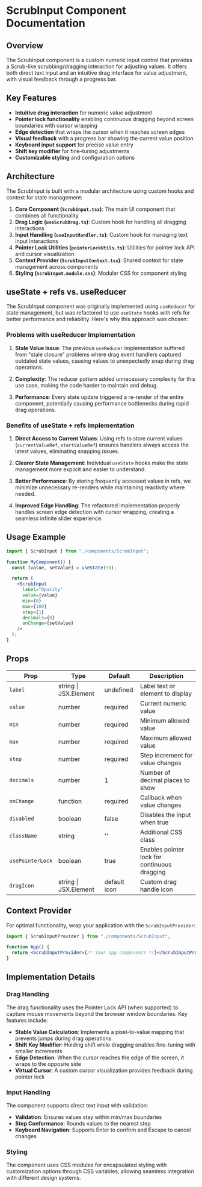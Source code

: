 # ScrubInput Component Documentation

## Overview

The ScrubInput component is a custom numeric input control that provides a Scrub-like scrubbing/dragging interaction for adjusting values. It offers both direct text input and an intuitive drag interface for value adjustment, with visual feedback through a progress bar.

## Key Features

- **Intuitive drag interaction** for numeric value adjustment
- **Pointer lock functionality** enabling continuous dragging beyond screen boundaries with cursor wrapping
- **Edge detection** that wraps the cursor when it reaches screen edges
- **Visual feedback** with a progress bar showing the current value position
- **Keyboard input support** for precise value entry
- **Shift key modifier** for fine-tuning adjustments
- **Customizable styling** and configuration options

## Architecture

The ScrubInput is built with a modular architecture using custom hooks and context for state management:

1. **Core Component (`ScrubInput.tsx`)**: The main UI component that combines all functionality
2. **Drag Logic (`useScrubDrag.ts`)**: Custom hook for handling all dragging interactions
3. **Input Handling (`useInputHandler.ts`)**: Custom hook for managing text input interactions
4. **Pointer Lock Utilities (`pointerLockUtils.ts`)**: Utilities for pointer lock API and cursor visualization
5. **Context Provider (`ScrubInputContext.tsx`)**: Shared context for state management across components
6. **Styling (`ScrubInput.module.css`)**: Modular CSS for component styling

## useState + refs vs. useReducer

The ScrubInput component was originally implemented using `useReducer` for state management, but was refactored to use `useState` hooks with refs for better performance and reliability. Here's why this approach was chosen:

### Problems with useReducer Implementation

1. **Stale Value Issue**: The previous `useReducer` implementation suffered from "stale closure" problems where drag event handlers captured outdated state values, causing values to unexpectedly snap during drag operations.

2. **Complexity**: The reducer pattern added unnecessary complexity for this use case, making the code harder to maintain and debug.

3. **Performance**: Every state update triggered a re-render of the entire component, potentially causing performance bottlenecks during rapid drag operations.

### Benefits of useState + refs Implementation

1. **Direct Access to Current Values**: Using refs to store current values (`currentValueRef`, `startValueRef`) ensures handlers always access the latest values, eliminating snapping issues.

2. **Clearer State Management**: Individual `useState` hooks make the state management more explicit and easier to understand.

3. **Better Performance**: By storing frequently accessed values in refs, we minimize unnecessary re-renders while maintaining reactivity where needed.

4. **Improved Edge Handling**: The refactored implementation properly handles screen edge detection with cursor wrapping, creating a seamless infinite slider experience.

## Usage Example

```jsx
import { ScrubInput } from "./components/ScrubInput";

function MyComponent() {
  const [value, setValue] = useState(50);

  return (
    <ScrubInput
      label="Opacity"
      value={value}
      min={0}
      max={100}
      step={1}
      decimals={0}
      onChange={setValue}
    />
  );
}
```

## Props

| Prop             | Type                  | Default      | Description                                  |
| ---------------- | --------------------- | ------------ | -------------------------------------------- |
| `label`          | string \| JSX.Element | undefined    | Label text or element to display             |
| `value`          | number                | required     | Current numeric value                        |
| `min`            | number                | required     | Minimum allowed value                        |
| `max`            | number                | required     | Maximum allowed value                        |
| `step`           | number                | required     | Step increment for value changes             |
| `decimals`       | number                | 1            | Number of decimal places to show             |
| `onChange`       | function              | required     | Callback when value changes                  |
| `disabled`       | boolean               | false        | Disables the input when true                 |
| `className`      | string                | ''           | Additional CSS class                         |
| `usePointerLock` | boolean               | true         | Enables pointer lock for continuous dragging |
| `dragIcon`       | string \| JSX.Element | default icon | Custom drag handle icon                      |

## Context Provider

For optimal functionality, wrap your application with the `ScrubInputProvider`:

```jsx
import { ScrubInputProvider } from "./components/ScrubInput";

function App() {
  return <ScrubInputProvider>{/* Your app components */}</ScrubInputProvider>;
}
```

## Implementation Details

### Drag Handling

The drag functionality uses the Pointer Lock API (when supported) to capture mouse movements beyond the browser window boundaries. Key features include:

- **Stable Value Calculation**: Implements a pixel-to-value mapping that prevents jumps during drag operations
- **Shift Key Modifier**: Holding shift while dragging enables fine-tuning with smaller increments
- **Edge Detection**: When the cursor reaches the edge of the screen, it wraps to the opposite side
- **Virtual Cursor**: A custom cursor visualization provides feedback during pointer lock

### Input Handling

The component supports direct text input with validation:

- **Validation**: Ensures values stay within min/max boundaries
- **Step Conformance**: Rounds values to the nearest step
- **Keyboard Navigation**: Supports Enter to confirm and Escape to cancel changes

### Styling

The component uses CSS modules for encapsulated styling with customization options through CSS variables, allowing seamless integration with different design systems.
